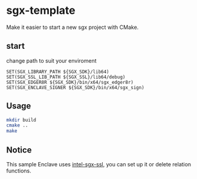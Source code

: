 # sgx-template

Make it easier to start a new sgx project with CMake.

## start 

change path to suit your enviroment

```CMakeLists
SET(SGX_LIBRARY_PATH ${SGX_SDK}/lib64)
SET(SGX_SSL_LIB_PATH ${SGX_SSL}/lib64/debug)
SET(SGX_EDGER8R ${SGX_SDK}/bin/x64/sgx_edger8r)
SET(SGX_ENCLAVE_SIGNER ${SGX_SDK}/bin/x64/sgx_sign) 
```

## Usage

```bash
mkdir build
cmake ..
make
```
## Notice

This sample Enclave uses [intel-sgx-ssl](https://github.com/intel/intel-sgx-ssl), you can set up it or delete relation functions.
